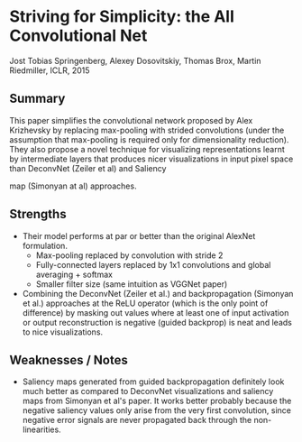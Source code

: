 # Striving for Simplicity: the All Convolutional Net

Jost Tobias Springenberg, Alexey Dosovitskiy, Thomas Brox, Martin Riedmiller, ICLR, 2015

## Summary

This paper simplifies the convolutional network proposed
by Alex Krizhevsky by replacing max-pooling with strided
convolutions (under the assumption that max-pooling is
required only for dimensionality reduction). They also
propose a novel technique for visualizing representations
learnt by intermediate layers that produces nicer visualizations
in input pixel space than DeconvNet (Zeiler et al) and Saliency


map (Simonyan at al) approaches.

## Strengths

- Their model performs at par or better than the original AlexNet formulation.
    - Max-pooling replaced by convolution with stride 2
    - Fully-connected layers replaced by 1x1 convolutions and global averaging + softmax
    - Smaller filter size (same intuition as VGGNet paper)
- Combining the DeconvNet (Zeiler et al.) and backpropagation (Simonyan et al.) approaches
at the ReLU operator (which is the only point of difference) by masking out values where at
least one of input activation or output reconstruction is negative (guided backprop) is neat
and leads to nice visualizations.

## Weaknesses / Notes

- Saliency maps generated from guided backpropagation definitely look much better
as compared to DeconvNet visualizations and saliency maps from Simonyan et al's paper.
It works better probably because the negative saliency values only arise from the very
first convolution, since negative error signals are never propagated back through the
non-linearities.
